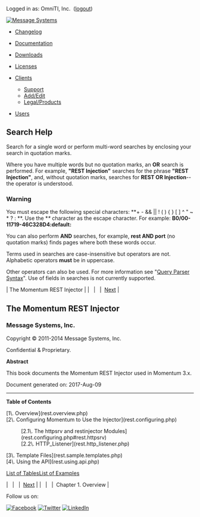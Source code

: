 Logged in as: OmniTI, Inc.  ([logout](https://support.messagesystems.com/logout.php))

[![Message Systems](https://support.messagesystems.com/images/ms-white205.png)](https://support.messagesystems.com/start.php) 

*   [Changelog](https://support.messagesystems.com/start.php?show=changelog)
*   [Documentation](https://support.messagesystems.com/docs/)
*   [Downloads](https://support.messagesystems.com/start.php)

*   [Licenses](https://support.messagesystems.com/license_summary.php)
*   <a href="">Clients</a>
    *   [Support](https://support.messagesystems.com/cs.php)
    *   [Add/Edit](https://support.messagesystems.com/edit_client.php)
    *   [Legal/Products](https://support.messagesystems.com/edit_products.php)
*   [Users](https://support.messagesystems.com/edit_customer.php)

## Search Help

Search for a single word or perform multi-word searches by enclosing your search in quotation marks.

Where you have multiple words but no quotation marks, an **OR** search is performed. For example, **"REST Injection"** searches for the phrase **"REST Injection"**, and, without quotation marks, searches for **REST OR Injection**--the operator is understood.

### Warning

You must escape the following special characters: **+ - && || ! ( ) { } [ ] ^ " ~ * ? : \**. Use the **\** character as the escape character. For example: **B0/00-11719-46C328D4\:default\:**

You can also perform **AND** searches, for example, **rest AND port** (no quotation marks) finds pages where both these words occur.

Terms used in searches are case-insensitive but operators are not. Alphabetic operators **must** be in uppercase.

Other operators can also be used. For more information see "[Query Parser Syntax](https://lucene.apache.org/core/old_versioned_docs/versions/3_0_0/queryparsersyntax.html)". Use of fields in searches is not currently supported.

| The Momentum REST Injector |
|   |   |  [Next](rest.overview.php) |

## The Momentum REST Injector

### Message Systems, Inc.

Copyright © 2011-2014 Message Systems, Inc.

<a name="idp101984"></a>

Confidential & Proprietary.

**Abstract**

This book documents the Momentum REST Injector used in Momentum 3.x.

Document generated on: 2017-Aug-09

* * *

**Table of Contents**

<dl class="toc">

<dt>[1\. Overview](rest.overview.php)</dt>

<dt>[2\. Configuring Momentum to Use the Injector](rest.configuring.php)</dt>

<dd>

<dl>

<dt>[2.1\. The httpsrv and restinjector Modules](rest.configuring.php#rest.httpsrv)</dt>

<dt>[2.2\. HTTP_Listener](rest.http_listener.php)</dt>

</dl>

</dd>

<dt>[3\. Template Files](rest.sample.templates.php)</dt>

<dt>[4\. Using the API](rest.using.api.php)</dt>

</dl>

[List of Tables](table-toc.php)[List of Examples](example-toc.php)

|   |   |  [Next](rest.overview.php) |
|   |   |  Chapter 1. Overview |

Follow us on:

[![Facebook](https://support.messagesystems.com/images/icon-facebook.png)](http://www.facebook.com/messagesystems) [![Twitter](https://support.messagesystems.com/images/icon-twitter.png)](http://twitter.com/#!/MessageSystems) [![LinkedIn](https://support.messagesystems.com/images/icon-linkedin.png)](http://www.linkedin.com/company/message-systems)